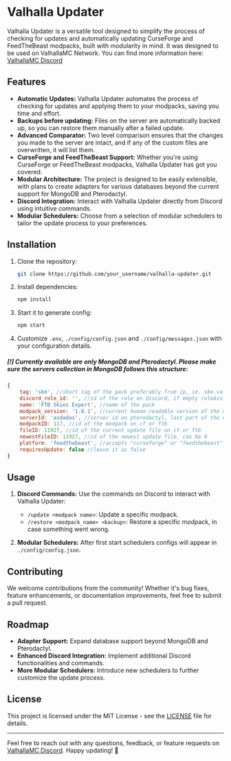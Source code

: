 # Valhalla Updater

Valhalla Updater is a versatile tool designed to simplify the process of checking for updates and automatically updating CurseForge and FeedTheBeast modpacks, built with modularity in mind. It was designed to be used on ValhallaMC Network. You can find more information here: [ValhallaMC Discord](https://dc.valhallamc.io/)

## Features

- **Automatic Updates:** Valhalla Updater automates the process of checking for updates and applying them to your modpacks, saving you time and effort.
- **Backups before updating:** Files on the server are automatically backed up, so you can restore them manually after a failed update.
- **Advanced Comparator:** Two level comparison ensures that the changes you made to the server are intact, and if any of the custom files are overwritten, it will list them.
- **CurseForge and FeedTheBeast Support:** Whether you're using CurseForge or FeedTheBeast modpacks, Valhalla Updater has got you covered.
- **Modular Architecture:** The project is designed to be easily extensible, with plans to create adapters for various databases beyond the current support for MongoDB and Pterodactyl.
- **Discord Integration:** Interact with Valhalla Updater directly from Discord using intuitive commands.
- **Modular Schedulers:** Choose from a selection of modular schedulers to tailor the update process to your preferences.

## Installation

1. Clone the repository:
   ```bash
   git clone https://github.com/your_username/valhalla-updater.git
   ```

2. Install dependencies:
   ```bash
   npm install
   ```

3. Start it to generate config:
   ```bash
   npm start
   ```

4. Customize `.env`, `./config/config.json` and `./config/messages.json` with your configuration details.

##### [!] Currently available are only MongoDB and Pterodactyl. Please make sure the servers collection in MongoDB follows this structure:
```js
{
    tag: 'ske', //short tag of the pack preferably from ip, ie. ske.valhallamc.io
    discord_role_id: '', //id of the role on discord, if empty roleAssigner scheduler will create a role and update this field
    name: 'FTB Skies Expert', //name of the pack
    modpack_version: '1.8.1', //current human-readable version of the modpack
    serverId: 'asdadas', //server id on pterodactyl, last part of the url of the server console
    modpackID: 117, //id of the modpack on cf or ftb
    fileID: 11927, //id of the current update file on cf or ftb
    newestFileID: 11927, //id of the newest update file, can be 0
    platform: 'feedthebeast', //accepts "curseforge" or "feedthebeast"
    requiresUpdate: false //leave it as false
}
```

## Usage

1. **Discord Commands:** Use the commands on Discord  to interact with Valhalla Updater:

    - `/update <modpack name>`: Update a specific modpack.
    - `/restore <modpack_name> <backup>`: Restore a specific modpack, in case something went wrong.

2. **Modular Schedulers:** After first start schedulers configs will appear in `./config/config.json`.

## Contributing

We welcome contributions from the community! Whether it's bug fixes, feature enhancements, or documentation improvements, feel free to submit a pull request.

## Roadmap

- **Adapter Support:** Expand database support beyond MongoDB and Pterodactyl.
- **Enhanced Discord Integration:** Implement additional Discord functionalities and commands.
- **More Modular Schedulers:** Introduce new schedulers to further customize the update process.

## License

This project is licensed under the MIT License - see the [LICENSE](LICENSE) file for details.

---

Feel free to reach out with any questions, feedback, or feature requests on [ValhallaMC Discord](https://dc.valhallamc.io/). Happy updating! 🚀
